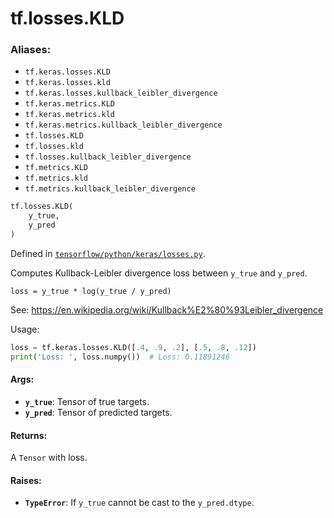 <div itemscope itemtype="http://developers.google.com/ReferenceObject">
<meta itemprop="name" content="tf.losses.KLD" />
<meta itemprop="path" content="Stable" />
</div>

# tf.losses.KLD

### Aliases:

* `tf.keras.losses.KLD`
* `tf.keras.losses.kld`
* `tf.keras.losses.kullback_leibler_divergence`
* `tf.keras.metrics.KLD`
* `tf.keras.metrics.kld`
* `tf.keras.metrics.kullback_leibler_divergence`
* `tf.losses.KLD`
* `tf.losses.kld`
* `tf.losses.kullback_leibler_divergence`
* `tf.metrics.KLD`
* `tf.metrics.kld`
* `tf.metrics.kullback_leibler_divergence`

``` python
tf.losses.KLD(
    y_true,
    y_pred
)
```



Defined in [`tensorflow/python/keras/losses.py`](/code/stable/tensorflow/python/keras/losses.py).

Computes Kullback-Leibler divergence loss between `y_true` and `y_pred`.

`loss = y_true * log(y_true / y_pred)`

See: https://en.wikipedia.org/wiki/Kullback%E2%80%93Leibler_divergence

Usage:

```python
loss = tf.keras.losses.KLD([.4, .9, .2], [.5, .8, .12])
print('Loss: ', loss.numpy())  # Loss: 0.11891246
```

#### Args:

* <b>`y_true`</b>: Tensor of true targets.
* <b>`y_pred`</b>: Tensor of predicted targets.


#### Returns:

A `Tensor` with loss.


#### Raises:

* <b>`TypeError`</b>: If `y_true` cannot be cast to the `y_pred.dtype`.